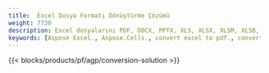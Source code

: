 ```yaml
---
title:  Excel Dosya Formatı Dönüştürme Çözümü
weight: 7730
description: Excel dosyalarını PDF, DOCX, PPTX, XLS, XLSX, XLSM, XLSB, ODS, CSV, TSV, 076110348'e dönüştürün 1, JPG, BMP, PNG, SVG, TIFF, XPS, MHTML ve Markdown.
keywords: [Aspose Excel., Aspose.Cells., convert excel to pdf., convert excel to json., convert txt to sql., convert csv to json., convert json to pdf., xml to excel and Convert files between various formats]
---
```

{{< blocks/products/pf/agp/conversion-solution >}} 
